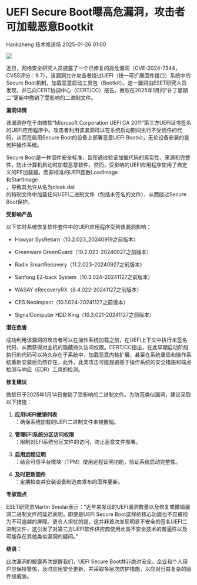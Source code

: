 #  UEFI Secure Boot曝高危漏洞，攻击者可加载恶意Bootkit   
Hankzheng  技术修道场   2025-01-26 01:00  
  
![](https://mmbiz.qpic.cn/sz_mmbiz_png/wWBwsDOJT4ic1pMvZT4oS46tMXyGGD2c1fLFjDRZchnuCc8FNqzEhj86WmMhe1IDicibb1h77QhYWUgCIcpUWXicEw/640?wx_fmt=png&from=appmsg "")  
  
近日，网络安全研究人员披露了一个已修复的高危漏洞（CVE-2024-7344，CVSS评分：6.7），该漏洞允许攻击者绕过UEFI（统一可扩展固件接口）系统中的Secure Boot机制，加载恶意启动工具包（Bootkit）。这一漏洞由ESET研究人员发现，并已向CERT协调中心（CERT/CC）报告。微软在2025年1月的“补丁星期二”更新中撤销了受影响的二进制文件。  
  
**漏洞详情**  
  
该漏洞存在于由微软“Microsoft Corporation UEFI CA 2011”第三方UEFI证书签名的UEFI应用程序中。攻击者利用该漏洞可以在系统启动期间执行不受信任的代码，从而在启用Secure Boot的设备上部署恶意UEFI Bootkit，无论设备安装的是何种操作系统。  
  
Secure Boot是一种固件安全标准，旨在通过验证加载代码的真实性、来源和完整性，防止计算机启动时加载恶意软件。然而，受影响的UEFI应用程序使用了自定义的PE加载器，而非标准的UEFI函数LoadImage  
和StartImage  
，导致其允许从名为cloak.dat  
的特制文件中加载任何UEFI二进制文件（包括未签名的文件），从而绕过Secure Boot保护。  
  
**受影响产品**  
  
以下实时系统恢复软件套件中的UEFI应用程序受到该漏洞影响：  
- Howyar SysReturn（10.2.023_20240919之前版本）  
  
- Greenware GreenGuard（10.2.023-20240927之前版本）  
  
- Radix SmartRecovery（11.2.023-20240927之前版本）  
  
- Sanfong EZ-back System（10.3.024-20241127之前版本）  
  
- WASAY eRecoveryRX（8.4.022-20241127之前版本）  
  
- CES NeoImpact（10.1.024-20241127之前版本）  
  
- SignalComputer HDD King（10.3.021-20241127之前版本）  
  
**潜在危害**  
  
成功利用该漏洞的攻击者可以在操作系统加载之前，在UEFI上下文中执行未签名代码，从而获得对主机的隐蔽持久访问权限。CERT/CC指出，在此早期启动阶段执行的代码可以持久存在于系统中，加载恶意内核扩展，甚至在系统重启和操作系统重新安装后仍然存在。此外，此类攻击可能规避基于操作系统的安全措施和端点检测与响应（EDR）工具的检测。  
  
**修复建议**  
  
微软已于2025年1月14日撤销了受影响的二进制文件。为防范类似漏洞，建议采取以下措施：  
1. **应用UEFI撤销列表**  
：确保系统加载的UEFI二进制文件未被撤销。  
  
1. **管理EFI系统分区访问权限**  
：限制对EFI系统分区文件的访问，防止恶意文件部署。  
  
1. **启用远程证明**  
：结合可信平台模块（TPM）使用远程证明功能，验证系统启动完整性。  
  
1. **及时更新固件**  
：定期检查并安装设备制造商发布的固件更新。  
  
**专家观点**  
  
ESET研究员Martin Smolár表示：“近年来发现的UEFI漏洞数量以及修复或撤销漏洞二进制文件的延迟表明，即使是UEFI Secure Boot这样的核心功能也不应被视为不可逾越的屏障。更令人担忧的是，这并非首次发现明显不安全的签名UEFI二进制文件，这引发了对第三方UEFI软件供应商使用此类不安全技术的普遍性以及可能存在其他类似漏洞的疑问。”  
  
**结语：**  
  
此次漏洞的披露再次提醒我们，UEFI Secure Boot并非绝对安全。企业和个人用户应保持警惕，及时应用安全更新，并采取多层次防护措施，以应对日益复杂的固件级威胁。  
  
